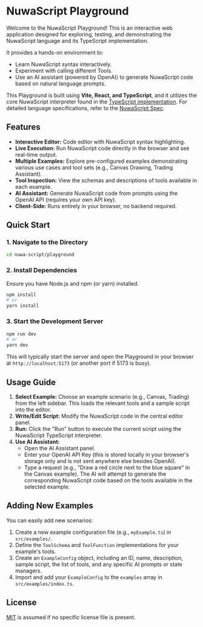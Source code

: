 # NuwaScript Playground

Welcome to the NuwaScript Playground! This is an interactive web application designed for exploring, testing, and demonstrating the NuwaScript language and its TypeScript implementation.

It provides a hands-on environment to:

*   Learn NuwaScript syntax interactively.
*   Experiment with calling different Tools.
*   Use an AI assistant (powered by OpenAI) to generate NuwaScript code based on natural language prompts.

This Playground is built using **Vite, React, and TypeScript**, and it utilizes the core NuwaScript interpreter found in the [TypeScript implementation](../implementations/typescript/). For detailed language specifications, refer to the [NuwaScript Spec](../spec/).

## Features

*   **Interactive Editor:** Code editor with NuwaScript syntax highlighting.
*   **Live Execution:** Run NuwaScript code directly in the browser and see real-time output.
*   **Multiple Examples:** Explore pre-configured examples demonstrating various use cases and tool sets (e.g., Canvas Drawing, Trading Assistant).
*   **Tool Inspection:** View the schemas and descriptions of tools available in each example.
*   **AI Assistant:** Generate NuwaScript code from prompts using the OpenAI API (requires your own API key).
*   **Client-Side:** Runs entirely in your browser, no backend required.

## Quick Start

### 1. Navigate to the Directory

```bash
cd nuwa-script/playground
```

### 2. Install Dependencies

Ensure you have Node.js and npm (or yarn) installed.

```bash
npm install
# or
yarn install
```

### 3. Start the Development Server

```bash
npm run dev
# or
yarn dev
```

This will typically start the server and open the Playground in your browser at `http://localhost:5173` (or another port if 5173 is busy).

## Usage Guide

1.  **Select Example:** Choose an example scenario (e.g., Canvas, Trading) from the left sidebar. This loads the relevant tools and a sample script into the editor.
2.  **Write/Edit Script:** Modify the NuwaScript code in the central editor panel.
3.  **Run:** Click the "Run" button to execute the current script using the NuwaScript TypeScript interpreter.
4.  **Use AI Assistant:**
    *   Open the AI Assistant panel.
    *   Enter your OpenAI API Key (this is stored locally in your browser's storage only and is not sent anywhere else besides OpenAI).
    *   Type a request (e.g., "Draw a red circle next to the blue square" in the Canvas example). The AI will attempt to generate the corresponding NuwaScript code based on the tools available in the selected example.

## Adding New Examples

You can easily add new scenarios:

1.  Create a new example configuration file (e.g., `myExample.ts`) in `src/examples/`.
2.  Define the `ToolSchema` and `ToolFunction` implementations for your example's tools.
3.  Create an `ExampleConfig` object, including an ID, name, description, sample script, the list of tools, and any specific AI prompts or state managers.
4.  Import and add your `ExampleConfig` to the `examples` array in `src/examples/index.ts`.

## License

[MIT](LICENSE) is assumed if no specific license file is present.
